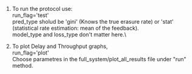 1. To run the protocol use:\
    run_flag='test'\
    pred_type sholud be 'gini' (Knows the true erasure rate) or 'stat' (statistical rate estimation:  mean of the feedback).\
    model_type and loss_type don't matter here.\

2. To plot Delay and Throughput graphs,\
     run_flag='plot'\
     Choose parametres in the full_system/plot_all_results file under "run" method.
